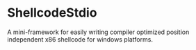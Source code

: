 # ShellcodeStdio
A mini-framework for easily writing compiler optimized position independent x86 shellcode for windows platforms.
